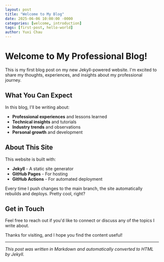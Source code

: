 ```yaml
---
layout: post
title: "Welcome to My Blog"
date: 2025-06-06 10:00:00 -0000
categories: [welcome, introduction]
tags: [first-post, hello-world]
author: Yuxi Chau
---
```


# Welcome to My Professional Blog!

This is my first blog post on my new Jekyll-powered website. I'm excited to share my thoughts, experiences, and insights about my professional journey.

## What You Can Expect

In this blog, I'll be writing about:

- **Professional experiences** and lessons learned
- **Technical insights** and tutorials
- **Industry trends** and observations
- **Personal growth** and development

## About This Site

This website is built with:
- **Jekyll** - A static site generator
- **GitHub Pages** - For hosting
- **GitHub Actions** - For automated deployment

Every time I push changes to the main branch, the site automatically rebuilds and deploys. Pretty cool, right?

## Get in Touch

Feel free to reach out if you'd like to connect or discuss any of the topics I write about.

Thanks for visiting, and I hope you find the content useful!

---

*This post was written in Markdown and automatically converted to HTML by Jekyll.*
